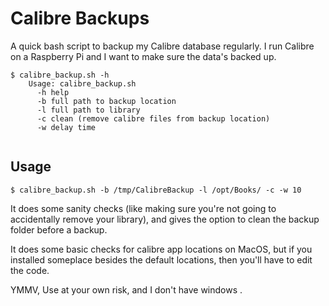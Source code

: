 # Calibre Backups 

A quick bash script to backup my Calibre database regularly.  I run Calibre on a Raspberry Pi and I want to make sure the data's backed up.  


```    
$ calibre_backup.sh -h
    Usage: calibre_backup.sh
      -h help 
      -b full path to backup location 
      -l full path to library 
      -c clean (remove calibre files from backup location)
      -w delay time


```
## Usage
```
$ calibre_backup.sh -b /tmp/CalibreBackup -l /opt/Books/ -c -w 10

```

It does some sanity checks (like making sure you're not going to accidentally remove your library), and gives the option to clean the backup folder before a backup.   


It does some basic checks for calibre app locations on MacOS, but if you installed someplace besides the default locations, then you'll have to edit the code.    

YMMV, Use at your own risk, and I don't have windows .   
